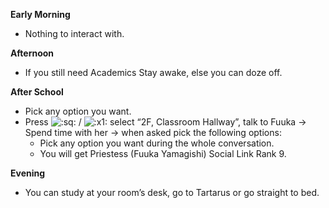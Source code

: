 **Early Morning**

- Nothing to interact with.

**Afternoon**

- If you still need Academics Stay awake, else you can doze off.

**After School**

- Pick any option you want.
- Press ![:sq:](https://www.powerpyx.com/wp-includes/images/smilies/square.png) / ![:x1:](https://www.powerpyx.com/wp-includes/images/smilies/x1.png) select “2F, Classroom Hallway”, talk to Fuuka -> Spend time with her -> when asked pick the following options:
  - Pick any option you want during the whole conversation.
  - You will get Priestess (Fuuka Yamagishi) Social Link Rank 9.

**Evening**

- You can study at your room’s desk, go to Tartarus or go straight to bed.
